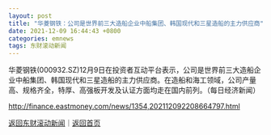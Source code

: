 ```yaml
---
layout: post
title: "华菱钢铁：公司是世界前三大造船企业中船集团、韩国现代和三星造船的主力供应商"
date: 2021-12-09 16:44:43 +0800
categories: emnews
tags: 东财滚动新闻
---
```


华菱钢铁(000932.SZ)12月9日在投资者互动平台表示，公司是世界前三大造船企业中船集团、韩国现代和三星造船的主力供应商。在造船和海工领域，公司产量高、规格齐全，特厚、高强板开发及认证方面均走在国内前列。（每日经济新闻）

<http://finance.eastmoney.com/news/1354,202112092208664797.html>

[返回东财滚动新闻](//finews.withounder.com/emnews/)｜[返回首页](//finews.withounder.com/)